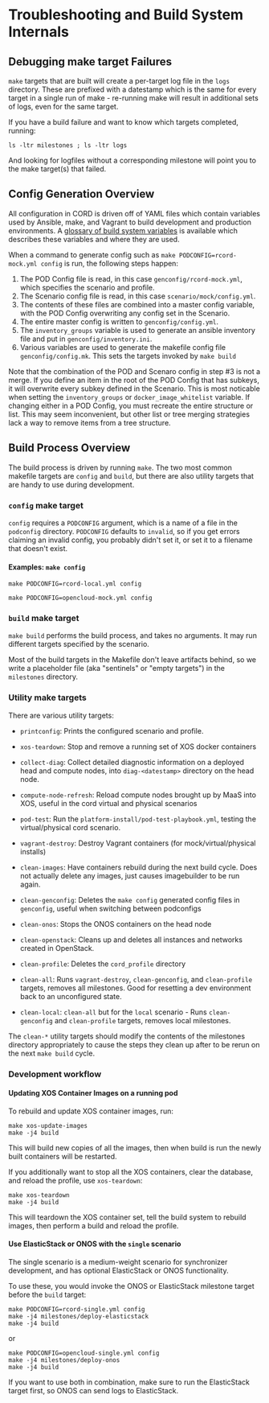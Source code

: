 # Troubleshooting and Build System Internals

## Debugging make target Failures

`make` targets that are built will create a per-target log file in the `logs`
directory. These are prefixed with a datestamp which is the same for every
target in a single run of make - re-running make will result in additional sets
of logs, even for the same target.

If you have a build failure and want to know which targets completed, running:

```
ls -ltr milestones ; ls -ltr logs
```

And looking for logfiles without a corresponding milestone will point you to
the make target(s) that failed.

## Config Generation Overview

All configuration in CORD is driven off of YAML files which contain variables
used by Ansible, make, and Vagrant to build development and production
environments. A [glossary of build system variables](build_glossary.md) is
available which describes these variables and where they are used. 

When a command to generate config such as `make PODCONFIG=rcord-mock.yml
config` is run, the following steps happen:

1. The POD Config file is read, in this case `genconfig/rcord-mock.yml`, which
   specifies the scenario and profile.
2. The Scenario config file is read, in this case `scenario/mock/config.yml`.
3. The contents of these files are combined into a master config variable, with
   the POD Config overwriting any config set in the Scenario.
4. The entire master config is written to `genconfig/config.yml`.
5. The `inventory_groups` variable is used to generate an ansible inventory
   file and put in `genconfig/inventory.ini`.
6. Various variables are used to generate the makefile config file
   `genconfig/config.mk`. This sets the targets invoked by `make build`

Note that the combination of the POD and Scenaro config in step #3 is not a
merge. If you define an item in the root of the POD Config that has subkeys,
it will overwrite every subkey defined in the Scenario.  This is most noticable
when setting the `inventory_groups` or `docker_image_whitelist`
variable. If changing either in a POD Config, you must recreate the
entire structure or list. This may seem inconvenient, but other list
or tree merging strategies lack a way to remove items from a tree
structure.

## Build Process Overview

The build process is driven by running `make`. The two most common makefile
targets are `config` and `build`, but there are also utility targets that are
handy to use during development.

### `config` make target

`config` requires a `PODCONFIG` argument, which is a name of a file in the
`podconfig` directory.  `PODCONFIG` defaults to `invalid`, so if you get errors
claiming an invalid config, you probably didn't set it, or set it to a filename
that doesn't exist.

#### Examples: `make config`

`make PODCONFIG=rcord-local.yml config`

`make PODCONFIG=opencloud-mock.yml config`

### `build` make target

`make build` performs the build process, and takes no arguments.  It may run
different targets specified by the scenario.

Most of the build targets in the Makefile don't leave artifacts behind, so we
write a placeholder file (aka "sentinels" or "empty targets") in the
`milestones` directory.

### Utility make targets

There are various utility targets:

 - `printconfig`: Prints the configured scenario and profile.

 - `xos-teardown`: Stop and remove a running set of XOS docker containers

 - `collect-diag`: Collect detailed diagnostic information on a deployed head
   and compute nodes, into `diag-<datestamp>` directory on the head node.

 - `compute-node-refresh`: Reload compute nodes brought up by MaaS into XOS,
   useful in the cord virtual and physical scenarios

 - `pod-test`: Run the `platform-install/pod-test-playbook.yml`, testing the
   virtual/physical cord scenario.

 - `vagrant-destroy`: Destroy Vagrant containers (for mock/virtual/physical
   installs)

 - `clean-images`: Have containers rebuild during the next build cycle. Does
   not actually delete any images, just causes imagebuilder to be run again.

 - `clean-genconfig`: Deletes the `make config` generated config files in
   `genconfig`, useful when switching between podconfigs

 - `clean-onos`: Stops the ONOS containers on the head node

 - `clean-openstack`: Cleans up and deletes all instances and networks created
   in OpenStack.

 - `clean-profile`: Deletes the `cord_profile` directory

 - `clean-all`: Runs `vagrant-destroy`, `clean-genconfig`, and `clean-profile`
   targets, removes all milestones. Good for resetting a dev environment back
   to an unconfigured state.

 - `clean-local`:  `clean-all` but for the `local` scenario - Runs
   `clean-genconfig` and `clean-profile` targets, removes local milestones.

The `clean-*` utility targets should modify the contents of the milestones
directory appropriately to cause the steps they clean up after to be rerun on
the next `make build` cycle.

### Development workflow

#### Updating XOS Container Images on a running pod

To rebuild and update XOS container images, run:

```
make xos-update-images
make -j4 build
```

This will build new copies of all the images, then when build is run the newly
built containers will be restarted.

If you additionally want to stop all the XOS containers, clear the database,
and reload the profile, use `xos-teardown`:

```
make xos-teardown
make -j4 build
```

This will teardown the XOS container set, tell the build system to rebuild
images, then perform a build and reload the profile.

#### Use ElasticStack or ONOS with the `single` scenario

The single scenario is a medium-weight scenario for synchronizer development,
and has optional ElasticStack or ONOS functionality.

To use these, you would invoke the ONOS or ElasticStack milestone target before
the `build` target:

```
make PODCONFIG=rcord-single.yml config
make -j4 milestones/deploy-elasticstack
make -j4 build
```

or

```
make PODCONFIG=opencloud-single.yml config
make -j4 milestones/deploy-onos
make -j4 build
```

If you want to use both in combination, make sure to run the ElasticStack
target first, so ONOS can send logs to ElasticStack.

